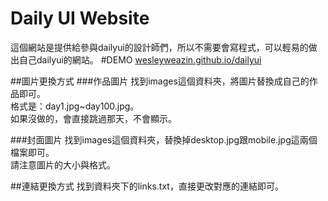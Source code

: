 # Daily UI Website

這個網站是提供給參與dailyui的設計師們，所以不需要會寫程式，可以輕易的做出自己dailyui的網站。
#DEMO
[wesleyweazin.github.io/dailyui](http://wesleyweazin.github.io/dailyui/)

##圖片更換方式
###作品圖片
找到images這個資料夾，將圖片替換成自己的作品即可。    
格式是：day1.jpg~day100.jpg。   
如果沒做的，會直接跳過那天，不會顯示。

###封面圖片
找到images這個資料夾，替換掉desktop.jpg跟mobile.jpg這兩個檔案即可。  
請注意圖片的大小與格式。

##連結更換方式
找到資料夾下的links.txt，直接更改對應的連結即可。

